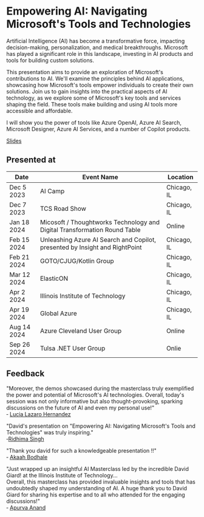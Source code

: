 # Empowering AI: Navigating Microsoft's Tools and Technologies

Artificial Intelligence (AI) has become a transformative force, impacting decision-making, personalization, and medical breakthroughs. Microsoft has played a significant role in this landscape, investing in AI products and tools for building custom solutions.

This presentation aims to provide an exploration of Microsoft's contributions to AI. We'll examine the principles behind AI applications, showcasing how Microsoft's tools empower individuals to create their own solutions. Join us to gain insights into the practical aspects of AI technology, as we explore some of Microsoft's key tools and services shaping the field. These tools make building and using AI tools more accessible and affordable.

I will show you the power of tools like Azure OpenAI, Azure AI Search, Microsoft Designer, Azure AI Services, and a number of Copilot products.

[Slides](https://1drv.ms/p/s!AsEkrMBA7Ehw1a9ywsAQQ9sVMnWFew?e=vecggl)

## Presented at

| Date      | Event Name                                                    | Location    |
| --------- | ------------------------------------------------------------- | ----------- |
| Dec 5 2023 | AI Camp | Chicago, IL |
| Dec 7 2023 | TCS Road Show | Chicago, IL |
| Jan 18 2024 | Micosoft / Thoughtworks Technology and Digital Transformation Round Table | Online |
| Feb 15 2024 | Unleashing Azure AI Search and Copilot, presented by Insight and RightPoint | Chicago, IL |
| Feb 21 2024 | GOTO/CJUG/Kotlin Group                                        | Chicago, IL |
| Mar 12 2024 | ElasticON                                                     | Chicago, IL |
| Apr 2 2024  | Illinois Institute of Technology                              | Chicago, IL |
| Apr 19 2024  | Global Azure | Chicago, IL |
| Aug 14 2024 | Azure Cleveland User Group | Online |
| Sep 26 2024 | Tulsa .NET User Group | Onlie |

## Feedback

"Moreover, the demos showcased during the masterclass truly exemplified the power and potential of Microsoft's AI technologies. Overall, today's session was not only informative but also thought-provoking, sparking discussions on the future of AI and even my personal use!"\
&dash; [Lucia Lazaro Hernandez](https://www.linkedin.com/feed/update/urn:li:activity:7181058641494515712/)

"David's presentation on "Empowering AI: Navigating Microsoft's Tools and Technologies" was truly inspiring."\
&dash;[Ridhima Singh](https://www.linkedin.com/feed/update/urn:li:activity:7181143669188571136/)

"Thank you david for such a knowledgeable presentation !!"\
&dash; [Akaah Bodhale](https://www.linkedin.com/feed/update/urn:li:ugcPost:7181153283191836674?commentUrn=urn%3Ali%3Acomment%3A%28ugcPost%3A7181153283191836674%2C7181261659003375616%29&dashCommentUrn=urn%3Ali%3Afsd_comment%3A%287181261659003375616%2Curn%3Ali%3AugcPost%3A7181153283191836674%29)

"Just wrapped up an insightful AI Masterclass led by the incredible David Giard! at the Illinois Institute of Technology...\
Overall, this masterclass has provided invaluable insights and tools that has undoubtedly shaped my understanding of AI. A huge thank you to David Giard for sharing his expertise and to all who attended for the engaging discussions!"\
&dash; [Apurva Anand](https://www.linkedin.com/feed/update/urn:li:activity:7182051847862370305/)
